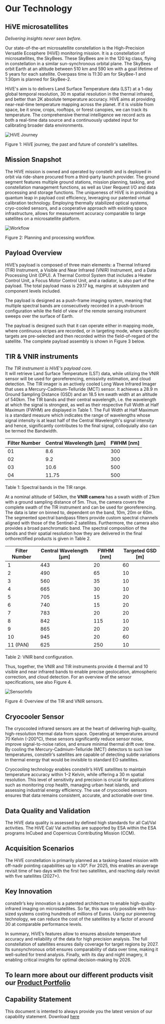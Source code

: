 # **Our Technology** 

## HiVE microsatellites
*Delivering insights never seen before.*  

Our state-of-the-art microsatellite constellation is the High-Precision Versatile Ecosphere (HiVE) monitoring mission. It is a constellation of microsatellites, the SkyBees. These SkyBees are in the 120 kg class, flying in constellation in a similar sun-synchronous orbital plane. The SkyBees orbit Earth at an altitude between 510 km and 590 km with a goal lifetime of 5 years for each satellite. Overpass time is 11:30 am for SkyBee-1 and 1:30pm is planned for SkyBee-2.  
 
 
HiVE's aim is to delivers Land Surface Temperature data (LST) at a 1-day global temporal resolution, 30 m spatial resolution in the thermal infrared, and better than 2K absolute temperature accuracy. HiVE aims at providing near-real-time temperature mapping across the planet. If it is visible from space, be it snow, crops, rooftops, or forest canopies, we can track its temperature. The comprehensive thermal intelligence we record acts as both a real-time data source and a continuously updated input for calibrating broader data environments. 

![HiVE Journey](https://public-data-213979744349.s3.eu-central-1.amazonaws.com/Our-technology/HiVE-journey.png)
<figcaption>Figure 1: HiVE journey, the past and future of constellr's satellites. </figcaption>

## Mission Snapshot
The HiVE mission is owned and operated by constellr and is deployed in orbit via ride-share procured from a third-party launch provider. The ground segment features multiple ground stations, mission planning, tasking, and constellation management functions, as well as User Request I/O and data processing and storage functions. The uniqueness of HiVE is in providing a quantum leap in payload cost efficiency, leveraging our patented virtual calibration technology. Employing thermally stabilized optical systems, cryo-cooled sensors, and a cooperative approach with existing space infrastructure, allows for measurement accuracy comparable to large satellites on a microsatellite platform. 

![Workflow](https://public-data-213979744349.s3.eu-central-1.amazonaws.com/Our-technology/Work-process-flow.png)
<figcaption>Figure 2: Planning and processing workflow.</figcaption>

## Payload Overview
HiVE’s payload is composed of three main elements: a Thermal Infrared (TIR) Instrument, a Visible and Near Infrared (VNIR) Instrument, and a Data Processing Unit (DPU). A Thermal Control System that includes a Heater Control Unit, a Focus Motor Control Unit, and a radiator, is also part of the payload. The total payload mass is 29.17 kg, margins at subsystem and component levels included. 
 
The payload is designed as a push-frame imaging system, meaning that multiple spectral bands are consecutively recorded in a push-broom configuration while the field of view of the remote sensing instrument sweeps over the surface of Earth.  
 
The payload is designed such that it can operate either in mapping mode, where continuous stripes are recorded, or in targeting mode, where specific targets are pre-selected and then recorded within the field-of-regard of the satellite. The complete payload assembly is shown in Figure 3 below. 

<!-- ![Payload](Link)
<figcaption>Figure 3: HiVE payload assembly.</figcaption> -->

## TIR & VNIR instruments
*The TIR instrument is HiVE's payload core.*  
It will retrieve Land Surface Temperature (LST) data, while utilizing the VNIR sensor will be used for georeferencing, emissivity estimation, and cloud detection. The TIR imager is an actively cooled Long Wave Infrared Imager that uses a Mercury-Cadmium-Telluride (MCT) sensor. It achieves a 28.9 m Ground Sampling Distance (GSD) and an 18.5 km swath width at an altitude of 540km. The TIR bands and their central wavelength, i.e. the wavelength at which the signal is strongest, as well as their respective Full Width at Half Maximum (FWHM) are displayed in Table 1. The Full Width at Half Maximum is a standard measure which indicates the range of wavelengths whose signal intensity is at least half of the Central Wavelength's signal intensity and hence, significantly contributes to the final signal, colloquially also can be termed the Bandwidth.   

| Filter Number | Central Wavelength [µm] | FWHM [nm] |
| ------------- | ----------------------- | --------- |
| 01 | 8.6 | 300 |
| 02 | 9.2 | 300 |
| 03 | 10.6 | 500 |
| 04 | 11.75 | 500 |  
<figcaption>Table 1: Spectral bands in the TIR range.</figcaption>

At a nominal altitude of 540km, the **VNIR camera** has a swath width of 21km with a ground sampling distance of 5m. Thus, the camera covers the complete swath of the TIR instrument and can be used for georeferencing. The data is later on binned to, dependent on the band, 10m, 20m or 60m. The segmented spectral bandpass filters provide custom spectral channels aligned with those of the Sentinel-2 satellites. Furthermore, the camera also provides a broad panchromatic band. The spectral composition of the bands and their spatial resolution how they are delivered in the final orthorectified products is given in Table 2.

| Filter Number | Central Wavelength [µm] | FWHM [nm] | Targeted GSD [m] |
| ------------- | ----------------------- | --------- | ---------------- |
| 1 | 443 | 20 | 60 |
| 2 | 490 | 65 | 10 |
| 3 | 560 | 35 | 10 |
| 4 | 665 | 30 | 10 |
| 5 | 705 | 15 | 20 |
| 6 | 740 | 15 | 20 |
| 7 | 783 | 20 | 20 |
| 8 | 842 | 115 | 10 |
| 9 | 865 | 20 | 20 |
| 10 | 945 | 20 | 60 |
| 11 (PAN) | 625 | 250 | 10 |  
<figcaption>Table 2: VNIR band configuration.</figcaption>

Thus, together, the VNIR and TIR instruments provide 4 thermal and 10 visible and near infrared bands to enable precise geolocation, atmospheric correction, and cloud detection. For an overview of the sensor specifications, see also Figure 4.

![SensorInfo](https://public-data-213979744349.s3.eu-central-1.amazonaws.com/Our-technology/SensorInfo.png)
<figcaption>Figure 4: Overview of the TIR and VNIR sensors.</figcaption>

## Cryocooler Sensor
The cryocooled infrared sensors are at the heart of delivering high-quality, high-resolution thermal data from space. Operating at temperatures around 70 Kelvin (-200°C), these sensors significantly reduce sensor noise, improve signal-to-noise ratios, and ensure minimal thermal drift over time. By cooling the Mercury-Cadmium-Telluride (MCT) detectors to such low temperatures, constellr’s satellites are capable of detecting subtle variations in thermal energy that would be invisible to standard EO satellites. 

Cryocooling technology enables constellr’s HiVE satellites to maintain temperature accuracy within 1–2 Kelvin, while offering a 30 m spatial resolution. This level of sensitivity and precision is crucial for applications such as monitoring crop health, managing urban heat islands, and assessing industrial energy efficiency. The use of cryocooled sensors ensures that data remains consistent, accurate, and actionable over time. 

<!-- By integrating cryocooler sensors with advanced multi-band thermal imaging and regular calibration protocols, constellr ensures the highest quality thermal data for commercial applications. This approach democratizes access to thermal intelligence, providing industries with the insights they need to make informed decisions in response to climate change and resource management challenges.  -->

## Data Quality and Validation
The HiVE data quality is assessed by defined high standards for all Cal/Val activities. The HiVE Cal/ Val activities are supported by ESA within the ESA programs InCubed and Copernicus Contributing Mission (CCM).  

## Acquisition Scenarios
The HiVE constellation is primarily planned as a tasking-based mission with off-nadir pointing capabilities up to ±30°. For 2025, this enables an average revisit time of two days with the first two satellites, and reaching daily revisit with five satellites (2027+). 

## Key Innovation
constellr’s key innovation is a patented architecture to enable high-quality infrared imaging on microsatellites. So far, this was only possible with bus-sized systems costing hundreds of millions of Euros. Using our pioneering technology, we can reduce the cost of the satellites by a factor of around 30 at comparable performance levels. 
<!-- There are three key innovations related to our core expertise to (1) deliver precise information, (2) near real-time LST retrieval, and (3) the advanced processing algorithms and fusion of data sources to improve and extend the constellr LST products.   -->
 
In summary, HiVE’s features allow to ensures absolute temperature accuracy and reliability of the data for high precision analysis. The full constellation of satellites ensures daily coverage for target regions by 2027. Its sunsynchronous orbit ensures comparability of data over time, making it well-suited for trend analysis. Finally, with its day and night imagery, it enabling critical insights for optimal decision-making by 2026. 

To learn more about our different products visit our [Product Portfolio](https://constellr.github.io/product-lst/Constellr-product-offer/)
----------

## Capability Statement
This document is intented to always provide you the latest version of our capability statement. Download [here](https://public-data-213979744349.s3.eu-central-1.amazonaws.com/capability-statement/Capability+statement+constellr+PUBLIC+v1.3.pdf)



